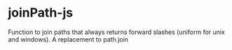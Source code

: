 joinPath-js
===========

Function to join paths that always returns forward slashes (uniform for unix and windows). A replacement to path.join
